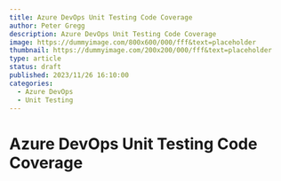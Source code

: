```yaml
---
title: Azure DevOps Unit Testing Code Coverage
author: Peter Gregg
description: Azure DevOps Unit Testing Code Coverage
image: https://dummyimage.com/800x600/000/fff&text=placeholder
thumbnail: https://dummyimage.com/200x200/000/fff&text=placeholder
type: article
status: draft
published: 2023/11/26 16:10:00
categories: 
  - Azure DevOps
  - Unit Testing
---
```


# Azure DevOps Unit Testing Code Coverage

